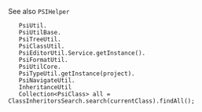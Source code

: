 See also `PSIHelper`

       PsiUtil.
       PsiUtilBase.
       PsiTreeUtil.
       PsiClassUtil.
       PsiEditorUtil.Service.getInstance().
       PsiFormatUtil.
       PsiUtilCore.
       PsiTypeUtil.getInstance(project).
       PsiNavigateUtil.
       InheritanceUtil
       Collection<PsiClass> all = ClassInheritorsSearch.search(currentClass).findAll();

